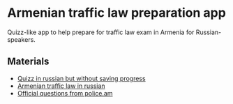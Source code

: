 # Armenian traffic law preparation app
Quizz-like app to help prepare for traffic law exam in Armenia for Russian-speakers.

## Materials
- [Quizz in russian but without saving progress](https://transinfo.am/ru/pdd/tickets-on-the-topics.html)
- [Armenian traffic law in russian](https://transinfo.am/ru/pdd/6_6.html)
- [Official questions from police.am](https://www.police.am/%D5%B3%D5%A1%D5%B6%D5%A1%D5%BA%D5%A1%D6%80%D5%B0%D5%A1%D5%B5%D5%AB%D5%B6-%D5%B8%D5%BD%D5%BF%D5%AB%D5%AF%D5%A1%D5%B6%D5%B8%D6%82%D5%A9%D5%B5%D5%B8%D6%82%D5%B6/the-list-of-driving-theory-test-questions.html)
